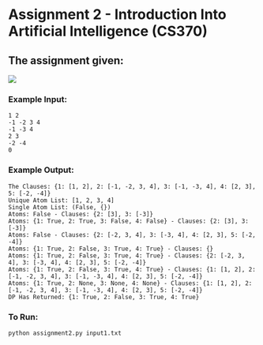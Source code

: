 # Assignment 2 - Introduction Into Artificial Intelligence (CS370)

## The assignment given:
![](https://i.imgur.com/xvT9KRf.png)

### Example Input:
```
1 2
-1 -2 3 4
-1 -3 4
2 3
-2 -4
0
```

### Example Output:
```
The Clauses: {1: [1, 2], 2: [-1, -2, 3, 4], 3: [-1, -3, 4], 4: [2, 3], 5: [-2, -4]}
Unique Atom List: [1, 2, 3, 4]
Single Atom List: (False, {})
Atoms: False - Clauses: {2: [3], 3: [-3]}
Atoms: {1: True, 2: True, 3: False, 4: False} - Clauses: {2: [3], 3: [-3]}
Atoms: False - Clauses: {2: [-2, 3, 4], 3: [-3, 4], 4: [2, 3], 5: [-2, -4]}
Atoms: {1: True, 2: False, 3: True, 4: True} - Clauses: {}
Atoms: {1: True, 2: False, 3: True, 4: True} - Clauses: {2: [-2, 3, 4], 3: [-3, 4], 4: [2, 3], 5: [-2, -4]}
Atoms: {1: True, 2: False, 3: True, 4: True} - Clauses: {1: [1, 2], 2: [-1, -2, 3, 4], 3: [-1, -3, 4], 4: [2, 3], 5: [-2, -4]}
Atoms: {1: True, 2: None, 3: None, 4: None} - Clauses: {1: [1, 2], 2: [-1, -2, 3, 4], 3: [-1, -3, 4], 4: [2, 3], 5: [-2, -4]}
DP Has Returned: {1: True, 2: False, 3: True, 4: True}
```

### To Run:
```
python assignment2.py input1.txt
```